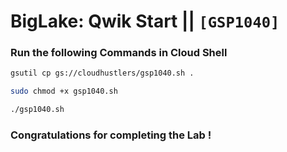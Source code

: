 # BigLake: Qwik Start || `[GSP1040]`

### Run the following Commands in Cloud Shell

```bash
gsutil cp gs://cloudhustlers/gsp1040.sh .

sudo chmod +x gsp1040.sh

./gsp1040.sh
```

### Congratulations for completing the Lab !